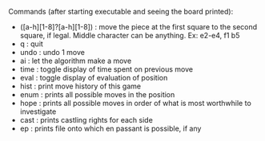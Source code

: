 Commands (after starting executable and seeing the board printed):
- ([a-h][1-8]?[a-h][1-8]) : move the piece at the first square to the second square, if legal. Middle character can be anything. Ex: e2-e4, f1 b5
- q : quit
- undo : undo 1 move
- ai : let the algorithm make a move
- time : toggle display of time spent on previous move
- eval : toggle display of evaluation of position
- hist : print move history of this game
- enum : prints all possible moves in the position
- hope : prints all possible moves in order of what is most worthwhile to investigate
- cast : prints castling rights for each side
- ep : prints file onto which en passant is possible, if any
